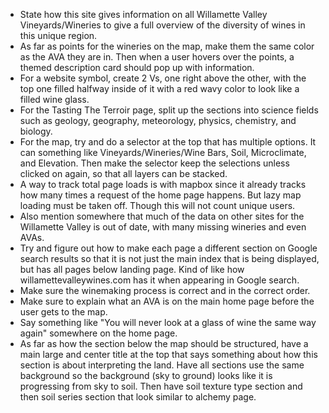 * State how this site gives information on all Willamette Valley Vineyards/Wineries to give a full overview of the diversity of wines in this unique region. 
* As far as points for the wineries on the map, make them the same color as the AVA they are in. Then when a user hovers over the points, a themed description card should pop up with information.
* For a website symbol, create 2 Vs, one right above the other, with the top one filled halfway inside of it with a red wavy color to look like a filled wine glass.
* For the Tasting The Terroir page, split up the sections into science fields such as geology, geography, meteorology, physics, chemistry, and biology.
* For the map, try and do a selector at the top that has multiple options. It can something like Vineyards/Wineries/Wine Bars, Soil, Microclimate, and Elevation. Then make the selector keep the selections unless clicked on again, so that all layers can be stacked.
* A way to track total page loads is with mapbox since it already tracks how many times a request of the home page happens. But lazy map loading must be taken off. Though this will not count unique users.
* Also mention somewhere that much of the data on other sites for the Willamette Valley is out of date, with many missing wineries and even AVAs.
* Try and figure out how to make each page a different section on Google search results so that it is not just the main index that is being displayed, but has all pages below landing page. Kind of like how willamettevalleywines.com has it when appearing in Google search.
* Make sure the winemaking process is correct and in the correct order.
* Make sure to explain what an AVA is on the main home page before the user gets to the map.
* Say something like "You will never look at a glass of wine the same way again" somewhere on the home page.
* As far as how the section below the map should be structured, have a main large and center title at the top that says something about how this section is about interpreting the land. Have all sections use the same background so the background (sky to ground) looks like it is progressing from sky to soil. Then have soil texture type section and then soil series section that look similar to alchemy page. 